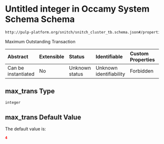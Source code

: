 # Untitled integer in Occamy System Schema Schema

```txt
http://pulp-platform.org/snitch/snitch_cluster_tb.schema.json#/properties/s1_quadrant/properties/ro_cache_cfg/properties/max_trans
```

Maximum Outstanding Transaction

| Abstract            | Extensible | Status         | Identifiable            | Custom Properties | Additional Properties | Access Restrictions | Defined In                                                       |
| :------------------ | :--------- | :------------- | :---------------------- | :---------------- | :-------------------- | :------------------ | :--------------------------------------------------------------- |
| Can be instantiated | No         | Unknown status | Unknown identifiability | Forbidden         | Allowed               | none                | [occamy.schema.json*](occamy.schema.json "open original schema") |

## max_trans Type

`integer`

## max_trans Default Value

The default value is:

```json
4
```
